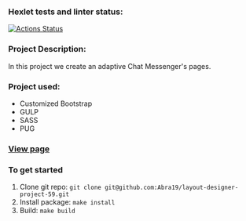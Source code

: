 ### Hexlet tests and linter status:
[![Actions Status](https://github.com/Abra19/layout-designer-project-59/workflows/hexlet-check/badge.svg)](https://github.com/Abra19/layout-designer-project-59/actions)

### Project Description:
In this project we create an adaptive Chat Messenger's pages.

### Project used:
* Customized Bootstrap
* GULP
* SASS
* PUG


### [View page](extra-small-quicksand.surge.sh)
### To get started

1. Clone git repo: `git clone git@github.com:Abra19/layout-designer-project-59.git`
2. Install package: `make install`
3. Build: `make build`